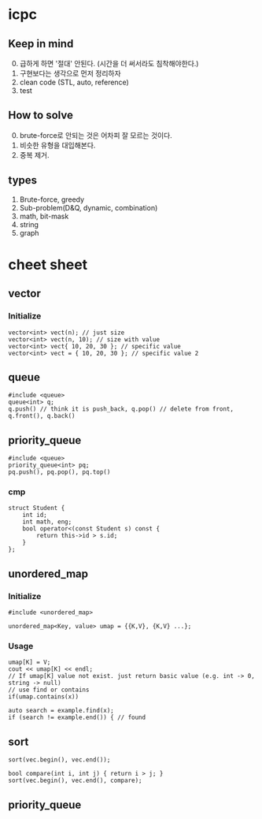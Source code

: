 # icpc

## Keep in mind
0. 급하게 하면 '절대' 안된다. (시간을 더 써서라도 침착해야한다.)
1. 구현보다는 생각으로 먼저 정리하자
2. clean code (STL, auto, reference)
3. test

## How to solve
0. brute-force로 안되는 것은 어차피 잘 모르는 것이다.
1. 비슷한 유형을 대입해본다.
2. 중복 제거.

## types
1. Brute-force, greedy
2. Sub-problem(D&Q, dynamic, combination)
3. math, bit-mask
4. string
5. graph

# cheet sheet

## vector
### Initialize
```
vector<int> vect(n); // just size
vector<int> vect(n, 10); // size with value
vector<int> vect{ 10, 20, 30 }; // specific value
vector<int> vect = { 10, 20, 30 }; // specific value 2
```

## queue
```
#include <queue>
queue<int> q;
q.push() // think it is push_back, q.pop() // delete from front, q.front(), q.back()
```

## priority_queue
```
#include <queue>
priority_queue<int> pq;
pq.push(), pq.pop(), pq.top()
```
### cmp
```
struct Student {
    int id;
    int math, eng;
    bool operator<(const Student s) const {
        return this->id > s.id;
    }
};
```

## unordered_map
### Initialize
```
#include <unordered_map>

unordered_map<Key, value> umap = {{K,V}, {K,V} ...};
```
### Usage
```
umap[K] = V;
cout << umap[K] << endl;
// If umap[K] value not exist. just return basic value (e.g. int -> 0, string -> null)
// use find or contains
if(umap.contains(x))

auto search = example.find(x);
if (search != example.end()) { // found
```
## sort
```
sort(vec.begin(), vec.end());

bool compare(int i, int j) { return i > j; }
sort(vec.begin(), vec.end(), compare);
```

## priority_queue
